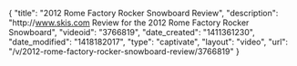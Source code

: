 {
    "title": "2012 Rome Factory Rocker Snowboard Review",
    "description": "http:\/\/www.skis.com Review for the 2012 Rome Factory Rocker Snowboard",
    "videoid": "3766819",
    "date_created": "1411361230",
    "date_modified": "1418182017",
    "type": "captivate",
    "layout": "video",
    "url": "\/v\/2012-rome-factory-rocker-snowboard-review\/3766819"
}